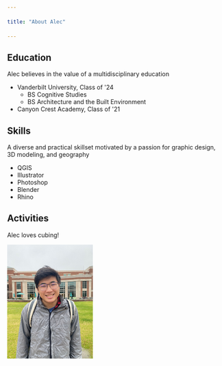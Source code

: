 ```yaml
---

title: "About Alec"

---
```


## Education

Alec believes in the value of a multidisciplinary education

* Vanderbilt University, Class of '24
  * BS Cognitive Studies
  * BS Architecture and the Built Environment
* Canyon Crest Academy, Class of '21

## Skills

A diverse and practical skillset motivated by a passion for graphic design, 3D modeling, and geography 

* QGIS
* Illustrator
* Photoshop
* Blender
* Rhino

##  Activities

Alec loves cubing!

<img src="/assets/img/IMG_2597.jpg" alt="David Florian" style="width:200px;"/>
